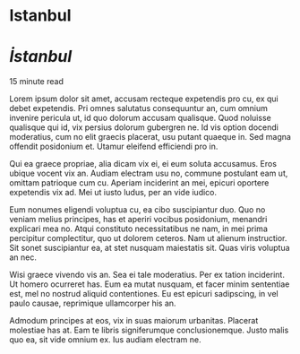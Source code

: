 # **Istanbul**
# *İstanbul*

<div class="read-time">15 minute read</div>

Lorem ipsum dolor sit amet, accusam recteque expetendis pro cu, ex qui debet expetendis. Pri omnes salutatus consequuntur an, cum omnium invenire pericula ut, id quo dolorum accusam qualisque. Quod noluisse qualisque qui id, vix persius dolorum gubergren ne. Id vis option docendi moderatius, cum no elit graecis placerat, usu putant quaeque in. Sed magna offendit posidonium et. Utamur eleifend efficiendi pro in.

Qui ea graece propriae, alia dicam vix ei, ei eum soluta accusamus. Eros ubique vocent vix an. Audiam electram usu no, commune postulant eam ut, omittam patrioque cum cu. Aperiam inciderint an mei, epicuri oportere expetendis vix ad. Mei ut iusto ludus, per an vide iudico.

Eum nonumes eligendi voluptua cu, ea cibo suscipiantur duo. Quo no veniam melius principes, has et aperiri vocibus posidonium, menandri explicari mea no. Atqui constituto necessitatibus ne nam, in mei prima percipitur complectitur, quo ut dolorem ceteros. Nam ut alienum instructior. Sit sonet suscipiantur ea, at stet nusquam maiestatis sit. Quas viris voluptua an nec.

Wisi graece vivendo vis an. Sea ei tale moderatius. Per ex tation inciderint. Ut homero ocurreret has. Eum ea mutat nusquam, et facer minim sententiae est, mel no nostrud aliquid contentiones. Eu est epicuri sadipscing, in vel paulo causae, reprimique ullamcorper his an.

Admodum principes at eos, vix in suas maiorum urbanitas. Placerat molestiae has at. Eam te libris signiferumque conclusionemque. Justo malis quo ea, sit vide omnium ex. Ius audiam electram ne.
